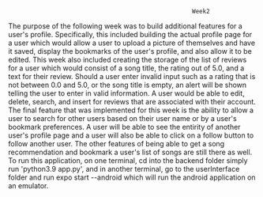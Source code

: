                                                         Week2

The purpose of the following week was to build additional features for a user's profile. Specifically, this included building the actual
profile page for a user which would allow a user to upload a picture of themselves and have it saved, display the bookmarks of the user's profile, and also allow it to be edited. This week also included creating the storage of the list of reviews for a user which would consist
of a song title, the rating out of 5.0, and a text for their review. Should a user enter invalid input such as a rating that is not between 0.0 and 5.0, or the song title is empty, an alert will be shown telling the user to enter in valid information. A user would be able to edit, delete, search, and insert for reviews that are associated with their account. The final feature that was implemented for this week is the ability to allow a user to search for other users based on their user name or by a user's bookmark preferences. A user will be able to see the entirity of another user's profile page and a user will also be able to click on a follow button to follow another user. The other features of being able to get a song recommendation and bookmark a user's list of songs are still there as well. To run this application, 
on one terminal, cd into the backend folder simply run 'python3.9 app.py', and in another terminal, go to the userInterface folder and run
expo start --android which will run the android application on an emulator. 